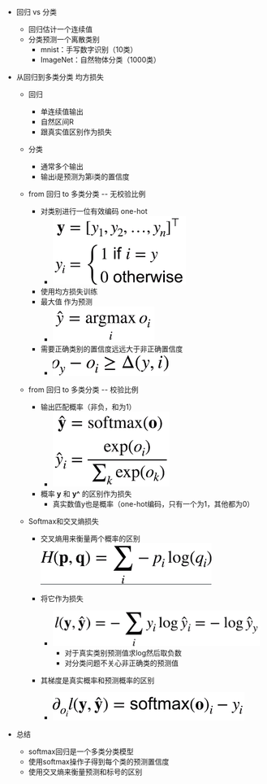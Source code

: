 * 回归 vs 分类

  * 回归估计一个连续值
  * 分类预测一个离散类别
    * mnist：手写数字识别（10类）
    * ImageNet：自然物体分类（1000类）

* 从回归到多类分类 均方损失

  * 回归

    * 单连续值输出
    * 自然区间R
    * 跟真实值区别作为损失

  * 分类

    * 通常多个输出
    * 输出i是预测为第i类的置信度

  * from 回归 to 多类分类 -- 无校验比例

    * 对类别进行一位有效编码 one-hot
      * ![image-20210715102523740](softmax回归.assets/image-20210715102523740.png)
    * 使用均方损失训练
    * 最大值 作为预测
      * ![image-20210715102533602](softmax回归.assets/image-20210715102533602.png)
    * 需要正确类别的置信度远远大于非正确置信度
      * ![image-20210715102543638](softmax回归.assets/image-20210715102543638.png)

  * from 回归 to 多类分类  --  校验比例

    * 输出匹配概率（非负，和为1）
      * ![image-20210715102552672](softmax回归.assets/image-20210715102552672.png)
    * 概率 **y** 和 **y^** 的区别作为损失
      * 真实数值y也是概率（one-hot编码，只有一个为1，其他都为0）

  * Softmax和交叉熵损失

    * 交叉熵用来衡量两个概率的区别  ![image-20210715102606018](softmax回归.assets/image-20210715102606018.png)

    * 将它作为损失

      * ![image-20210715102618645](softmax回归.assets/image-20210715102618645.png)
        * 对于真实类别预测值求log然后取负数
        * 对分类问题不关心非正确类的预测值

    * 其梯度是真实概率和预测概率的区别

      * ![image-20210715102627387](softmax回归.assets/image-20210715102627387.png)

        

* 总结
  * softmax回归是一个多类分类模型
  * 使用softmax操作子得到每个类的预测置信度
  * 使用交叉熵来衡量预测和标号的区别